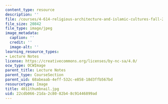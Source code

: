 ```yaml
---
content_type: resource
description: ''
file: /courses/4-614-religious-architecture-and-islamic-cultures-fall-2002/22cdb06621da2c8082b48c91446899ad_4011thumbnail.jpg
file_size: 20842
file_type: image/jpeg
image_metadata:
  caption: ''
  credit: ''
  image-alt: ''
learning_resource_types:
- Lecture Notes
license: https://creativecommons.org/licenses/by-nc-sa/4.0/
ocw_type: OCWImage
parent_title: Lecture Notes
parent_type: CourseSection
parent_uid: 68abeaab-4eff-532c-e858-18d3ffb567bd
resourcetype: Image
title: 4011thumbnail.jpg
uid: 22cdb066-21da-2c80-82b4-8c91446899ad
---
```

